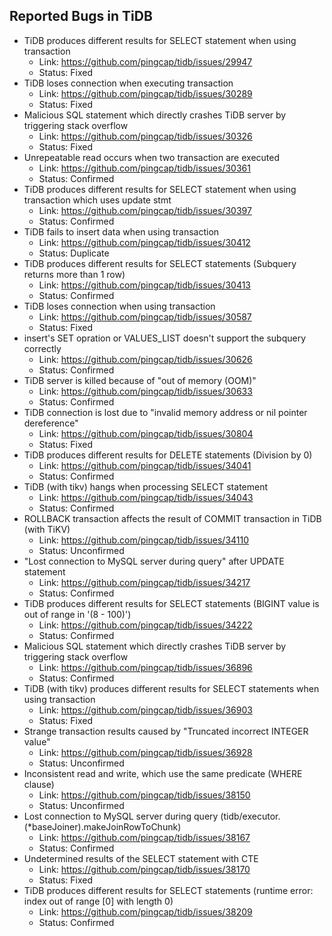 ## Reported Bugs in TiDB
- TiDB produces different results for SELECT statement when using transaction
  - Link: https://github.com/pingcap/tidb/issues/29947
  - Status: Fixed
- TiDB loses connection when executing transaction
  - Link: https://github.com/pingcap/tidb/issues/30289
  - Status: Fixed
- Malicious SQL statement which directly crashes TiDB server by triggering stack overflow
  - Link: https://github.com/pingcap/tidb/issues/30326
  - Status: Fixed
- Unrepeatable read occurs when two transaction are executed
  - Link: https://github.com/pingcap/tidb/issues/30361
  - Status: Confirmed
- TiDB produces different results for SELECT statement when using transaction which uses update stmt
  - Link: https://github.com/pingcap/tidb/issues/30397
  - Status: Confirmed
- TiDB fails to insert data when using transaction
  - Link: https://github.com/pingcap/tidb/issues/30412
  - Status: Duplicate
- TiDB produces different results for SELECT statements (Subquery returns more than 1 row)
  - Link: https://github.com/pingcap/tidb/issues/30413
  - Status: Confirmed
- TiDB loses connection when using transaction
  - Link: https://github.com/pingcap/tidb/issues/30587
  - Status: Fixed
- insert's SET opration or VALUES_LIST doesn't support the subquery correctly
  - Link: https://github.com/pingcap/tidb/issues/30626
  - Status: Confirmed
- TiDB server is killed because of "out of memory (OOM)"
  - Link: https://github.com/pingcap/tidb/issues/30633
  - Status: Confirmed
- TiDB connection is lost due to "invalid memory address or nil pointer dereference"
  - Link: https://github.com/pingcap/tidb/issues/30804
  - Status: Fixed
- TiDB produces different results for DELETE statements (Division by 0)
  - Link: https://github.com/pingcap/tidb/issues/34041
  - Status: Confirmed
- TiDB (with tikv) hangs when processing SELECT statement
  - Link: https://github.com/pingcap/tidb/issues/34043
  - Status: Confirmed
- ROLLBACK transaction affects the result of COMMIT transaction in TiDB (with TiKV)
  - Link: https://github.com/pingcap/tidb/issues/34110
  - Status: Unconfirmed
- "Lost connection to MySQL server during query" after UPDATE statement
  - Link: https://github.com/pingcap/tidb/issues/34217
  - Status: Confirmed
- TiDB produces different results for SELECT statements (BIGINT value is out of range in '(8 - 100)')
  - Link: https://github.com/pingcap/tidb/issues/34222
  - Status: Confirmed
- Malicious SQL statement which directly crashes TiDB server by triggering stack overflow
  - Link: https://github.com/pingcap/tidb/issues/36896
  - Status: Confirmed
- TiDB (with tikv) produces different results for SELECT statements when using transaction
  - Link: https://github.com/pingcap/tidb/issues/36903
  - Status: Fixed
- Strange transaction results caused by "Truncated incorrect INTEGER value"
  - Link: https://github.com/pingcap/tidb/issues/36928
  - Status: Unconfirmed
- Inconsistent read and write, which use the same predicate (WHERE clause)
  - Link: https://github.com/pingcap/tidb/issues/38150
  - Status: Unconfirmed
- Lost connection to MySQL server during query (tidb/executor.(*baseJoiner).makeJoinRowToChunk)
  - Link: https://github.com/pingcap/tidb/issues/38167
  - Status: Confirmed
- Undetermined results of the SELECT statement with CTE
  - Link: https://github.com/pingcap/tidb/issues/38170
  - Status: Fixed
- TiDB produces different results for SELECT statements (runtime error: index out of range [0] with length 0)
  - Link: https://github.com/pingcap/tidb/issues/38209
  - Status: Confirmed
